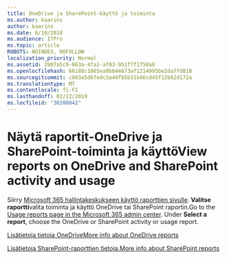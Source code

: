 ```yaml
---
title: OneDrive ja SharePoint-käyttö ja toiminta
ms.author: kaarins
author: kaarins
ms.date: 6/10/2018
ms.audience: ITPro
ms.topic: article
ROBOTS: NOINDEX, NOFOLLOW
localization_priority: Normal
ms.assetid: 2987a5c9-063a-4fa1-af03-951f7f1750a8
ms.openlocfilehash: 66188c1065ea9b844673af1214995be2da7fd810
ms.sourcegitcommit: c003a5db7edc3a44fb5b31b46cd45f12b62d172a
ms.translationtype: MT
ms.contentlocale: fi-FI
ms.lasthandoff: 02/22/2019
ms.locfileid: "30208042"
---
```

# <a name="view-reports-on-onedrive-and-sharepoint-activity-and-usage"></a><span data-ttu-id="53818-102">Näytä raportit-OneDrive ja SharePoint-toiminta ja käyttö</span><span class="sxs-lookup"><span data-stu-id="53818-102">View reports on OneDrive and SharePoint activity and usage</span></span>

<span data-ttu-id="53818-p101">Siirry [Microsoft 365 hallintakeskukseen käyttö raporttien sivulle](https://admin.microsoft.com/AdminPortal/Home). **Valitse raportti**valita toiminta ja käyttö OneDrive tai SharePoint raportin.</span><span class="sxs-lookup"><span data-stu-id="53818-p101">Go to the [Usage reports page in the Microsoft 365 admin center](https://admin.microsoft.com/AdminPortal/Home). Under **Select a report**, choose the OneDrive or SharePoint activity or usage report.</span></span> 
  
[<span data-ttu-id="53818-105">Lisätietoja tietoja OneDrive</span><span class="sxs-lookup"><span data-stu-id="53818-105">More info about OneDrive reports</span></span>](https://go.microsoft.com/fwlink/?linkid=875239)
  
[<span data-ttu-id="53818-106">Lisätietoja SharePoint-raporttien tietoja.</span><span class="sxs-lookup"><span data-stu-id="53818-106">More info about SharePoint reports</span></span>](https://go.microsoft.com/fwlink/?linkid=875240)
  

